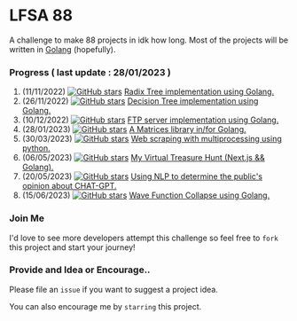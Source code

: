 # LFSA 88

A challenge to make 88 projects in idk how long. Most of the projects will be written in [Golang](https://go.dev/) (hopefully).

### Progress ( last update : 28/01/2023 )

1. (11/11/2022) [![GitHub stars](https://img.shields.io/github/stars/hammamikhairi/Radix-Tree?style=social)](https://github.com/hammamikhairi/Radix-Tree/stargazers/) [Radix Tree implementation using Golang.](https://github.com/hammamikhairi/Radix-Tree)
2. (26/11/2022) [![GitHub stars](https://img.shields.io/github/stars/hammamikhairi/Decision-Tree?style=social)](https://github.com/hammamikhairi/Decision-Tree/stargazers/) [Decision Tree implementation using Golang.](https://github.com/hammamikhairi/Decision-Tree)
3. (10/12/2022) [![GitHub stars](https://img.shields.io/github/stars/hammamikhairi/FTP-Server?style=social)](https://github.com/hammamikhairi/FTP-Server/stargazers/) [FTP server implementation using Golang.](https://github.com/hammamikhairi/FTP-Server)
4. (28/01/2023) [![GitHub stars](https://img.shields.io/github/stars/hammamikhairi/Matrix?style=social)](https://github.com/hammamikhairi/Matrix/stargazers/) [A Matrices library in/for Golang.](https://github.com/hammamikhairi/Matrix)
5. (30/03/2023) [![GitHub stars](https://img.shields.io/github/stars/hammamikhairi/web-scraping-with-multiprocessing?style=social)](https://github.com/hammamikhairi/web-scraping-with-multiprocessing/stargazers/) [Web scraping with multiprocessing using python.](https://github.com/hammamikhairi/web-scraping-with-multiprocessing)
6. (06/05/2023) [![GitHub stars](https://img.shields.io/github/stars/hammamikhairi/Virtual-Treasure-Hunt?style=social)](https://github.com/hammamikhairi/Virtual-Treasure-Hunt/stargazers/) [My Virtual Treasure Hunt (Next.js && Golang).](https://github.com/hammamikhairi/Virtual-Treasure-Hunt)
7. (20/05/2023) [![GitHub stars](https://img.shields.io/github/stars/hammamikhairi/nlp-project?style=social)](https://github.com/hammamikhairi/nlp-project/stargazers/) [Using NLP to determine the public's opinion about CHAT-GPT.](https://github.com/hammamikhairi/nlp-project)
8. (15/06/2023) [![GitHub stars](https://img.shields.io/github/stars/hammamikhairi/Wave-Function-Collapse?style=social)](https://github.com/hammamikhairi/Wave-Function-Collapse/stargazers/) [Wave Function Collapse using Golang.](https://github.com/hammamikhairi/Wave-Function-Collapse)

### Join Me

I'd love to see more developers attempt this challenge so feel free to `fork` this project and start your journey!

### Provide and Idea or Encourage..

Please file an `issue` if you want to suggest a project idea.

You can also encourage me by `starring` this project.

